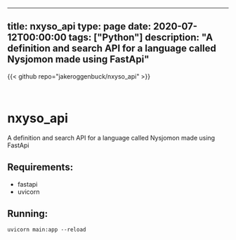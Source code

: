 
---
title: nxyso_api
type: page
date: 2020-07-12T00:00:00
tags: ["Python"]
description: "A definition and search API for a language called Nysjomon made using FastApi"
---

{{< github repo="jakeroggenbuck/nxyso_api" >}}

<br>

# nxyso_api
A definition and search API for a language called Nysjomon made using FastApi

## Requirements: 
- fastapi
- uvicorn

## Running:
`uvicorn main:app --reload`
